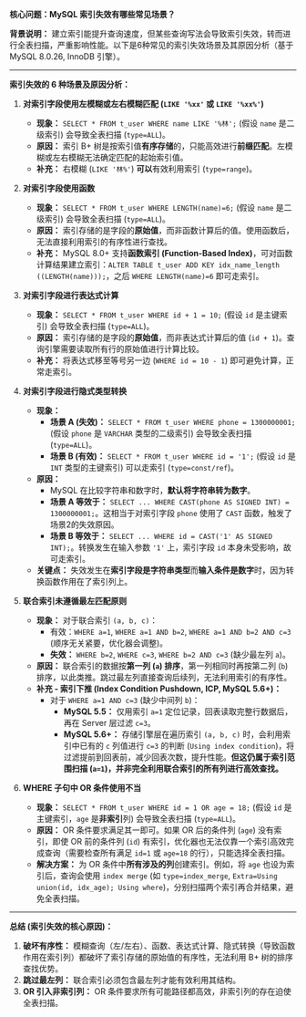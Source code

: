 
**核心问题：MySQL 索引失效有哪些常见场景？**

**背景说明：**
建立索引能提升查询速度，但某些查询写法会导致索引失效，转而进行全表扫描，严重影响性能。以下是6种常见的索引失效场景及其原因分析（基于 MySQL 8.0.26, InnoDB 引擎）。

---

**索引失效的 6 种场景及原因分析：**

1.  **对索引字段使用左模糊或左右模糊匹配 (`LIKE '%xx'` 或 `LIKE '%xx%'`)**
    *   **现象：** `SELECT * FROM t_user WHERE name LIKE '%林';` (假设 `name` 是二级索引) 会导致全表扫描 (`type=ALL`)。
    *   **原因：** 索引 B+ 树是按索引值**有序存储**的，只能高效进行**前缀匹配**。左模糊或左右模糊无法确定匹配的起始索引值。
    *   **补充：** 右模糊 (`LIKE '林%'`) **可以**有效利用索引 (`type=range`)。

2.  **对索引字段使用函数**
    *   **现象：** `SELECT * FROM t_user WHERE LENGTH(name)=6;` (假设 `name` 是二级索引) 会导致全表扫描 (`type=ALL`)。
    *   **原因：** 索引存储的是字段的**原始值**，而非函数计算后的值。使用函数后，无法直接利用索引的有序性进行查找。
    *   **补充：** MySQL 8.0+ 支持**函数索引 (Function-Based Index)**，可对函数计算结果建立索引：`ALTER TABLE t_user ADD KEY idx_name_length ((LENGTH(name)));`，之后 `WHERE LENGTH(name)=6` 即可走索引。

3.  **对索引字段进行表达式计算**
    *   **现象：** `SELECT * FROM t_user WHERE id + 1 = 10;` (假设 `id` 是主键索引) 会导致全表扫描 (`type=ALL`)。
    *   **原因：** 索引存储的是字段的**原始值**，而非表达式计算后的值 (`id + 1`)。查询引擎需要读取所有行的原始值进行计算比较。
    *   **补充：** 将表达式移至等号另一边 (`WHERE id = 10 - 1`) 即可避免计算，正常走索引。

4.  **对索引字段进行隐式类型转换**
    *   **现象：**
        *   **场景 A (失效)：** `SELECT * FROM t_user WHERE phone = 1300000001;` (假设 `phone` 是 `VARCHAR` 类型的二级索引) 会导致全表扫描 (`type=ALL`)。
        *   **场景 B (有效)：** `SELECT * FROM t_user WHERE id = '1';` (假设 `id` 是 `INT` 类型的主键索引) 可以走索引 (`type=const/ref`)。
    *   **原因：**
        *   MySQL 在比较字符串和数字时，**默认将字符串转为数字**。
        *   **场景 A 等效于：** `SELECT ... WHERE CAST(phone AS SIGNED INT) = 1300000001;`。这相当于对索引字段 `phone` 使用了 `CAST` 函数，触发了场景2的失效原因。
        *   **场景 B 等效于：** `SELECT ... WHERE id = CAST('1' AS SIGNED INT);`。转换发生在输入参数 `'1'` 上，索引字段 `id` 本身未受影响，故可走索引。
    *   **关键点：** 失效发生在**索引字段是字符串类型**而**输入条件是数字**时，因为转换函数作用在了索引列上。

5.  **联合索引未遵循最左匹配原则**
    *   **现象：** 对于联合索引 `(a, b, c)`：
        *   有效：`WHERE a=1`, `WHERE a=1 AND b=2`, `WHERE a=1 AND b=2 AND c=3` (顺序无关紧要，优化器会调整)。
        *   **失效：** `WHERE b=2`, `WHERE c=3`, `WHERE b=2 AND c=3` (缺少最左列 `a`)。
    *   **原因：** 联合索引的数据按**第一列 (`a`) 排序**，第一列相同时再按第二列 (`b`) 排序，以此类推。跳过最左列直接查询后续列，无法利用索引的有序性。
    *   **补充 - 索引下推 (Index Condition Pushdown, ICP, MySQL 5.6+)：**
        *   对于 `WHERE a=1 AND c=3` (缺少中间列 `b`)：
            *   **MySQL 5.5：** 仅用索引 `a=1` 定位记录，回表读取完整行数据后，再在 Server 层过滤 `c=3`。
            *   **MySQL 5.6+：** 存储引擎层在遍历索引 `(a, b, c)` 时，会利用索引中已有的 `c` 列值进行 `c=3` 的判断 (`Using index condition`)，将过滤提前到回表前，减少回表次数，提升性能。**但这仍属于索引范围扫描 (`a=1`)，并非完全利用联合索引的所有列进行高效查找。**

6.  **WHERE 子句中 OR 条件使用不当**
    *   **现象：** `SELECT * FROM t_user WHERE id = 1 OR age = 18;` (假设 `id` 是主键索引，`age` 是**非索引**列) 会导致全表扫描 (`type=ALL`)。
    *   **原因：** OR 条件要求满足其一即可。如果 OR 后的条件列 (`age`) 没有索引，即使 OR 前的条件列 (`id`) 有索引，优化器也无法仅靠一个索引高效完成查询（需要检查所有满足 `id=1` 或 `age=18` 的行），只能选择全表扫描。
    *   **解决方案：** 为 OR 条件中**所有涉及的列**创建索引。例如，将 `age` 也设为索引后，查询会使用 `index merge` (如 `type=index_merge`, `Extra=Using union(id, idx_age); Using where`)，分别扫描两个索引再合并结果，避免全表扫描。

---

**总结 (索引失效的核心原因)：**

1.  **破坏有序性：** 模糊查询（左/左右）、函数、表达式计算、隐式转换（导致函数作用在索引列）都破坏了索引存储的原始值的有序性，无法利用 B+ 树的排序查找优势。
2.  **跳过最左列：** 联合索引必须包含最左列才能有效利用其结构。
3.  **OR 引入非索引列：** OR 条件要求所有可能路径都高效，非索引列的存在迫使全表扫描。